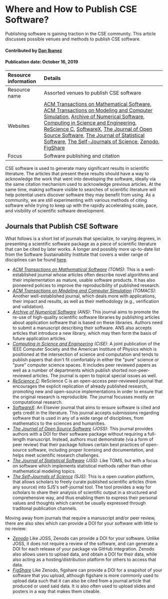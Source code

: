 # Where and How to Publish CSE Software?
<!-- deck text start --> 
Publishing software is gaining traction in the CSE community. This
article discusses possible venues and methods to publish CSE software.
<!-- deck text end --> 

#### Contributed by [Dan Ibanez](https://github.com/ibaned "Dan Ibanez")
#### Publication date: October 16, 2019

Resource information | Details 
:--- | :--- 
Resource name | Assorted venues to publish CSE software
Websites | [ACM Transactions on Mathematical Software](http://toms.acm.org), [ACM Transactions on Modeling and Computer Simulation](http://tomacs.acm.org/about.cfm), [Archive of Numerical Software](http://journals.ub.uni-heidelberg.de/index.php/ans/), [Computing in Science and Engineering](https://www.computer.org/csdl/magazine/cs), [ReScience C](http://rescience.github.io), [SoftwareX](https://www.journals.elsevier.com/softwarex/), [The Journal of Open Source Software](http://joss.theoj.org), [The Journal of Statistical Software](https://www.jstatsoft.org/index), [The Self-Journals of Science](http://www.sjscience.org), [Zenodo](https://zenodo.org), [FigShare](https://figshare.com)
Focus |  Software publishing and citation

CSE software is used to generate many significant results in
scientific literature.  The articles that present these results
should have a way to acknowledge the work that went into developing
the software, ideally via the same citation mechanism used to
acknowledge previous articles.  At the same time, making software
visible to searches of scientific literature will help potential
users discover software they may benefit from using.  As a community,
we are still experimenting with various methods of citing software
while trying to keep up with the rapidly accelerating scale, pace,
and visibility of scientific software development.

## Journals that Publish CSE Software

What follows is a short list of journals that specialize, to varying
degrees, in presenting a scientific software package as a piece of
scientific literature that can be cited by later works.  A longer
and possibly more up-to-date list from the Software Sustainability
Institute that covers a wider range of disciplines can be found
[here](https://www.software.ac.uk/which-journals-should-i-publish-my-software).

<!-- In alphabetical order by JOURNAL NAME (not initials) -->
 
 - *[ACM Transactions on Mathematical Software](http://toms.acm.org) (TOMS)*:
   This is a well-established journal whose articles often describe
   novel algorithms and their implementation as mature, usable
   software products.
   It has also pioneered policies to improve the reproducibility
   of published research.
 - *[ACM Transactions on Modeling and Computer Simulation](http://tomacs.acm.org/about.cfm) (TOMACS)*:
   Another well-established journal, which deals more with applications,
   their impact and results, as well as their methodology
   (e.g., verification and validation).
 - *[Archive of Numerical Software](http://journals.ub.uni-heidelberg.de/index.php/ans/) (ANS)*:
   This journal aims to promote the re-use of high-quality scientific
   software libraries by publishing articles about application software
   that is based on these libraries.
   Authors need to submit a manuscript describing their software.
   ANS also accepts articles that introduce a new library, which may
   then form the basis of future application articles.
 - *[Computing in Science and
   Engineering](https://www.computer.org/csdl/magazine/cs) (CiSE)*:
   A joint publication of the IEEE Computer Society and the American
   Institure of Physics which is positioned at the intersection of
   science and computation and tends to publish papers that don't
   fit comfortably in either the "pure" science or "pure" computer
   science spaces.  It includes peer reviewed papers as well as a
   number of departments which publish shorted non-peer-reviewed
   articles.  The journal is open to topical special issues as well.
 - *[ReScience C](http://rescience.github.io)*: ReScience C is an
   open-access peer-reviewed journal that encourages the explicit
   replication of already published research, promoting new and
   open-source implementations in order to ensure that the original
   research is reproducible. The journal focusses mostly on
   computational research.
 - *[SoftwareX](https://www.journals.elsevier.com/softwarex/)*:
   An Elsevier journal that aims to ensure software
   is cited and gets credit in the literature.
   This journal accepts submissions regarding software that is used
   in any of a wide range of disciplines, from mathematics to the
   sciences and humanities.
 - *[The Journal of Open Source Software](http://joss.theoj.org) (JOSS)*: This journal provides
   authors with a DOI for their software package without requiring a
   full-length manuscript.
   Instead, authors must demonstrate (via a form of peer review) that
   their package follows certain best practices of open-source software,
   including proper licensing and documentation,
   and helps meet scientific research challenges.
 - *[The Journal of Statistical Software](https://www.jstatsoft.org/index) (JSS)*:
   Like TOMS, but with a focus on software which implements statistical
   methods rather than other mathematical modeling topics.  
 - *[The Self-Journals of Science](http://www.sjscience.org)
   (SJS)*: This is a open curation platform, that allows scholars
   to freely curate published scientific articles (from any source)
   into SJS's self-journal tool. The tool provides a way for scholars
   to share their analysis of scientific output in a structured and
   comprehensive way, and thus enabling them to express their
   personal values and thoughts which cannot be usually expressed
   through traditonal publication channels.
 
 
Moving away from journals that require a manuscript and/or peer review, there are also
sites which can provide a DOI for your software with little to no review:
 - *[Zenodo](https://zenodo.org)*
   Like JOSS, Zenodo can provide a DOI for your software.
   Unlike JOSS, it does not require a review of the software,
   and can generate a DOI for each release of your package via GitHub
   integration.
   Zenodo also allows users to upload data, and obtain a DOI for their
   data, while also acting as a hosting/distribution platform for others
   to access that data.
 - *[FigShare](https://figshare.com)*
   Like Zenodo, figshare can provide a DOI for a snapshot of your software
   that you upload, although figshare is more commonly used to upload data
   such that it can also be cited from a journal article that produced or
   used said data.
   It is also often used to upload slides and posters in a way that makes them
   citeable.


<!---
Publish: yes
Categories: Collaboration
Topics: software publishing and citation
Tags: journal, service
Level: 2
Prerequisites: defaults
Aggregate: none
--->
